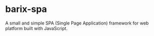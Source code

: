 # barix-spa
A small and simple SPA (Single Page Application) framework for web platform built with JavaScript.
